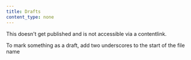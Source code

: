 ```yaml
---
title: Drafts
content_type: none
---
```


This doesn't get published and is not accessible via a contentlink.

To mark something as a draft, add two underscores to the start of the file name
